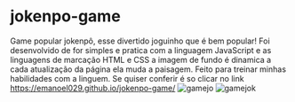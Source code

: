 # jokenpo-game
Game popular jokenpô, esse divertido joguinho que é bem popular! Foi desenvolvido de for simples e pratica com a linguagem JavaScript e as linguagens de marcação HTML e CSS a 
imagem de fundo é dinamica a cada atualização da página ela muda a paisagem.
Feito para treinar minhas habilidades com a linguem. Se quiser conferir é so clicar no link https://emanoel029.github.io/jokenpo-game/
![gamejo](https://github.com/Emanoel029/jokenpo-game/assets/138140487/e63435c9-018f-4702-a60d-e26346479999)
![gamejok](https://github.com/Emanoel029/jokenpo-game/assets/138140487/a3c1a965-4933-4233-8916-bc545119f222)

